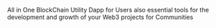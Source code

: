 All in One BlockChain Utility Dapp for Users
also essential tools for the development and growth of your Web3 projects for Communities
